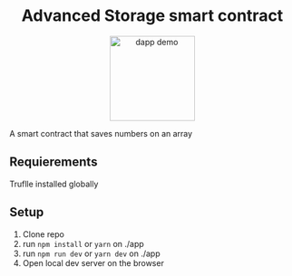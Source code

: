 <h1 align="center">
Advanced Storage smart contract
</h1>

<div align="center">
<img width="150" src="https://tepexic.com/dapps/advanced-storage-dapp.gif" alt="dapp demo" />
</div>

A smart contract that saves numbers on an array

## Requierements

Truflle installed globally

## Setup

1. Clone repo
2. run `npm install` or `yarn` on ./app
3. run `npm run dev` or `yarn dev` on ./app
4. Open local dev server on the browser
